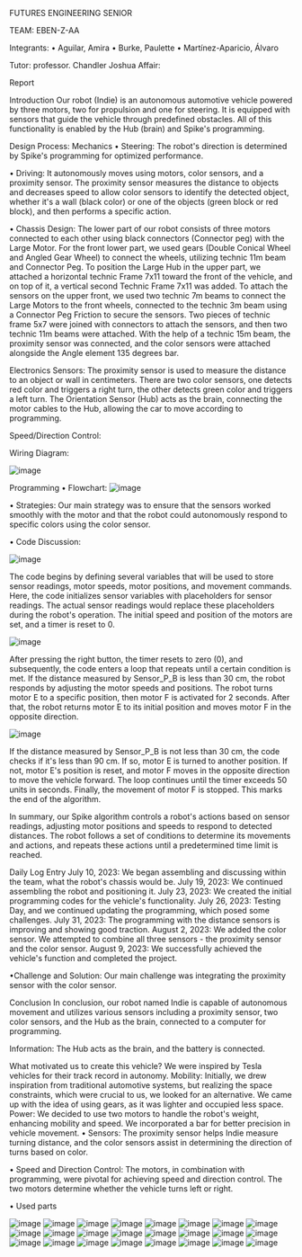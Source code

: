 
FUTURES ENGINEERING
SENIOR

TEAM: EBEN-Z-AA

Integrants: 
•	Aguilar, Amira
•	Burke, Paulette
•	Martínez-Aparicio, Álvaro 

Tutor: professor. Chandler Joshua
Affair: 

Report













Introduction
Our robot (Indie) is an autonomous automotive vehicle powered by three motors, two for propulsion and one for steering. It is equipped with sensors that guide the vehicle through predefined obstacles. All of this functionality is enabled by the Hub (brain) and Spike's programming.

Design Process:
Mechanics
•	Steering: The robot's direction is determined by Spike's programming for optimized performance.

•	Driving: It autonomously moves using motors, color sensors, and a proximity sensor. The proximity sensor measures the distance to objects and decreases speed to allow color sensors to identify the detected object, whether it's a wall (black color) or one of the objects (green block or red block), and then performs a specific action.

•	Chassis Design: The lower part of our robot consists of three motors connected to each other using black connectors (Connector peg) with the Large Motor. For the front lower part, we used gears (Double Conical Wheel and Angled Gear Wheel) to connect the wheels, utilizing technic 11m beam and Connector Peg. To position the Large Hub in the upper part, we attached a horizontal technic Frame 7x11 toward the front of the vehicle, and on top of it, a vertical second Technic Frame 7x11 was added. To attach the sensors on the upper front, we used two technic 7m beams to connect the Large Motors to the front wheels, connected to the technic 3m beam using a Connector Peg Friction to secure the sensors. Two pieces of technic frame 5x7 were joined with connectors to attach the sensors, and then two technic 11m beams were attached. With the help of a technic 15m beam, the proximity sensor was connected, and the color sensors were attached alongside the Angle element 135 degrees bar.

Electronics
Sensors: The proximity sensor is used to measure the distance to an object or wall in centimeters. There are two color sensors, one detects red color and triggers a right turn, the other detects green color and triggers a left turn. The Orientation Sensor (Hub) acts as the brain, connecting the motor cables to the Hub, allowing the car to move according to programming.

Speed/Direction Control:

Wiring Diagram:
 
![image](https://github.com/ebenz2023/eben-z-aa-wro2023-FE/assets/55847388/f498add0-901a-4f79-a879-a4aa17485d4b)





Programming
•	Flowchart:
![image](https://github.com/ebenz2023/eben-z-aa-wro2023-FE/assets/55847388/8767ab04-5729-47b9-9173-3bc37a1a75be)

 
•	Strategies: Our main strategy was to ensure that the sensors worked smoothly with the motor and that the robot could autonomously respond to specific colors using the color sensor.









•	Code Discussion:

![image](https://github.com/ebenz2023/eben-z-aa-wro2023-FE/assets/55847388/56824b32-2ef2-4f47-81df-031c64a6367f)
 
The code begins by defining several variables that will be used to store sensor readings, motor speeds, motor positions, and movement commands. Here, the code initializes sensor variables with placeholders for sensor readings. The actual sensor readings would replace these placeholders during the robot's operation. The initial speed and position of the motors are set, and a timer is reset to 0.

![image](https://github.com/ebenz2023/eben-z-aa-wro2023-FE/assets/55847388/0a504f9d-6b54-40ae-9c16-de65962d8e0a)

 
After pressing the right button, the timer resets to zero (0), and subsequently, the code enters a loop that repeats until a certain condition is met. If the distance measured by Sensor_P_B is less than 30 cm, the robot responds by adjusting the motor speeds and positions. The robot turns motor E to a specific position, then motor F is activated for 2 seconds. After that, the robot returns motor E to its initial position and moves motor F in the opposite direction.

![image](https://github.com/ebenz2023/eben-z-aa-wro2023-FE/assets/55847388/4cad2f23-5672-4101-bb57-64dc46ea15e2)

 

If the distance measured by Sensor_P_B is not less than 30 cm, the code checks if it's less than 90 cm. If so, motor E is turned to another position. If not, motor E's position is reset, and motor F moves in the opposite direction to move the vehicle forward. The loop continues until the timer exceeds 50 units in seconds. Finally, the movement of motor F is stopped. This marks the end of the algorithm.

In summary, our Spike algorithm controls a robot's actions based on sensor readings, adjusting motor positions and speeds to respond to detected distances. The robot follows a set of conditions to determine its movements and actions, and repeats these actions until a predetermined time limit is reached.







Daily Log Entry
July 10, 2023: We began assembling and discussing within the team, what the robot's chassis would be.
July 19, 2023: We continued assembling the robot and positioning it.
July 23, 2023: We created the initial programming codes for the vehicle's functionality.
July 26, 2023: Testing Day, and we continued updating the programming, which posed some challenges.
July 31, 2023: The programming with the distance sensors is improving and showing good traction.
August 2, 2023: We added the color sensor. We attempted to combine all three sensors - the proximity sensor and the color sensor.
August 9, 2023: We successfully achieved the vehicle's function and completed the project.

•Challenge and Solution: Our main challenge was integrating the proximity sensor with the color sensor. 

Conclusion
In conclusion, our robot named Indie is capable of autonomous movement and utilizes various sensors including a proximity sensor, two color sensors, and the Hub as the brain, connected to a computer for programming.

Information: The Hub acts as the brain, and the battery is connected.

What motivated us to create this vehicle?
We were inspired by Tesla vehicles for their track record in autonomy.
Mobility: Initially, we drew inspiration from traditional automotive systems, but realizing the space constraints, which were crucial to us, we looked for an alternative. We came up with the idea of using gears, as it was lighter and occupied less space.
Power: We decided to use two motors to handle the robot's weight, enhancing mobility and speed. We incorporated a bar for better precision in vehicle movement.
•	Sensors: The proximity sensor helps Indie measure turning distance, and the color sensors assist in determining the direction of turns based on color.

•	Speed and Direction Control: The motors, in combination with programming, were pivotal for achieving speed and direction control. The two motors determine whether the vehicle turns left or right.

•	Used parts

![image](https://github.com/ebenz2023/eben-z-aa-wro2023-FE/assets/55847388/8671541c-8a4b-49c3-874c-2f5e6ebf6ac7) ![image](https://github.com/ebenz2023/eben-z-aa-wro2023-FE/assets/55847388/cbf02526-b148-41e3-87cc-ea1533ee7d17) ![image](https://github.com/ebenz2023/eben-z-aa-wro2023-FE/assets/55847388/aed9c0c1-5196-40de-ac54-d20ac271de95) ![image](https://github.com/ebenz2023/eben-z-aa-wro2023-FE/assets/55847388/acc3b15f-84a1-467a-a650-9766f07cdf99) ![image](https://github.com/ebenz2023/eben-z-aa-wro2023-FE/assets/55847388/ff201177-1a3e-4385-8a32-1fea0ebd62fd) ![image](https://github.com/ebenz2023/eben-z-aa-wro2023-FE/assets/55847388/420d287e-d2f1-4d79-9178-936de39b9c09) ![image](https://github.com/ebenz2023/eben-z-aa-wro2023-FE/assets/55847388/e41ae3fa-d029-46e0-8f14-f38d8712ac75) ![image](https://github.com/ebenz2023/eben-z-aa-wro2023-FE/assets/55847388/c618788c-0161-4830-9dc1-63b01466ed3c) ![image](https://github.com/ebenz2023/eben-z-aa-wro2023-FE/assets/55847388/a773e395-1b2d-401b-9235-9eb7bb1bd369) ![image](https://github.com/ebenz2023/eben-z-aa-wro2023-FE/assets/55847388/9e01b2fa-b560-447f-93b6-ddb865480c24) ![image](https://github.com/ebenz2023/eben-z-aa-wro2023-FE/assets/55847388/a9a805cb-ed68-40fa-91f3-b385f7200538) ![image](https://github.com/ebenz2023/eben-z-aa-wro2023-FE/assets/55847388/13a7ba15-fa4f-48cd-83e2-368d91eb2a4e) ![image](https://github.com/ebenz2023/eben-z-aa-wro2023-FE/assets/55847388/a1fad93c-cdb8-4acc-a49f-723d517e141d) ![image](https://github.com/ebenz2023/eben-z-aa-wro2023-FE/assets/55847388/6eac1c3e-dad9-40d6-810b-34538c287554) ![image](https://github.com/ebenz2023/eben-z-aa-wro2023-FE/assets/55847388/9fc091c2-7f30-4fab-97be-ab4172955405) ![image](https://github.com/ebenz2023/eben-z-aa-wro2023-FE/assets/55847388/f77a64d0-f386-4eb4-9ef7-9309d0545d2d) ![image](https://github.com/ebenz2023/eben-z-aa-wro2023-FE/assets/55847388/4d87d4a0-fb24-44ef-a57e-074e304f8209) ![image](https://github.com/ebenz2023/eben-z-aa-wro2023-FE/assets/55847388/544579fb-06c9-4d4a-8acb-15dcb20dc689) ![image](https://github.com/ebenz2023/eben-z-aa-wro2023-FE/assets/55847388/4f5946fe-7f0f-481f-8c04-00aca7e4489d) ![image](https://github.com/ebenz2023/eben-z-aa-wro2023-FE/assets/55847388/9fb952f9-2f13-49dd-bc13-6451c38c74b7) ![image](https://github.com/ebenz2023/eben-z-aa-wro2023-FE/assets/55847388/69714563-7eb8-49fd-b2d2-2fa548e0c3ad) ![image](https://github.com/ebenz2023/eben-z-aa-wro2023-FE/assets/55847388/e77fc226-bbc2-4c1f-aeb6-73957fd13f33) ![image](https://github.com/ebenz2023/eben-z-aa-wro2023-FE/assets/55847388/d4ed32ff-70d1-40ca-8da4-94627b534c38) ![image](https://github.com/ebenz2023/eben-z-aa-wro2023-FE/assets/55847388/7042d48d-797e-4b8e-b1c1-6f8fd0288e56)







              
      

